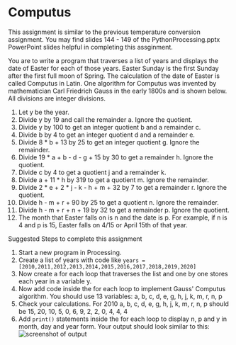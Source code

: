 Computus
========
This assignment is similar to the previous temperature conversion assignment. You may find slides 144 - 149 of the PythonProcessing.pptx PowerPoint slides helpful in completing this assginment.   

You are to write a program that traverses a list of years and displays the date of Easter for each of those years. Easter Sunday is the first Sunday after the first full moon of Spring. The calculation of the date of Easter is called Computus in Latin.  One algorithm for Computus was invented by mathematician Carl Friedrich Gauss in the early 1800s and is shown below. All divisions are integer divisions. 
1. Let y be the year.
2. Divide y by 19 and call the remainder a. Ignore the quotient. 
3. Divide y by 100 to get an integer quotient b and a remainder c. 
4. Divide b by 4 to get an integer quotient d and a remainder e. 
5. Divide 8 * b + 13 by 25 to get an integer quotient g. Ignore the remainder. 
6. Divide 19 * a + b - d - g + 15 by 30 to get a remainder h. Ignore the quotient.
7. Divide c by 4 to get a quotient j and a remainder k. 
8. Divide a + 11 * h by 319 to get a quotient m. Ignore the remainder. 
9. Divide 2 * e + 2 * j - k - h + m + 32 by 7 to get a remainder r. Ignore the quotient.
10. Divide h - m + r + 90 by 25 to get a quotient n. Ignore the remainder. 
11. Divide h - m + r + n + 19 by 32 to get a remainder p. Ignore the quotient.
12. The month that Easter falls on is n and the date is p. For example, if n is 4 and p is 15, Easter falls on 4/15 or April 15th of that year.

Suggested Steps to complete this assignment
1. Start a new program in Processing. 
2. Create a list of years with code like `years = [2010,2011,2012,2013,2014,2015,2016,2017,2018,2019,2020]`
3. Now create a for each loop that traverses the list and one by one stores each year in a variable y.
4. Now add code inside the for each loop to implement Gauss' Computus algorithm. You should use 13 variables: a, b, c, d, e, g, h, j, k, m, r, n, p
5. Check your calculations. For 2010 a, b, c, d, e, g, h, j, k, m, r, n, p should be 15, 20, 10, 5, 0, 6, 9, 2, 2, 0, 4, 4, 4
6. Add `print()` statements inside the for each loop to display n, p and y in month, day and year form. Your output should look similar to this:   
![screenshot of output](computus.png)

